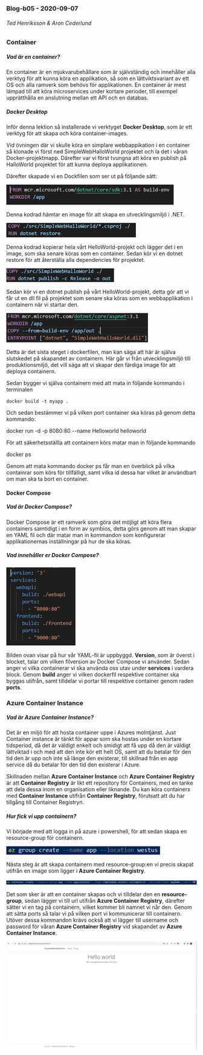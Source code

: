 ### Blog-b05 - 2020-09-07

###### Ted Henriksson & Aron Cederlund

### Container

##### Vad är en container?

En container är en mjukvarubehållare som är självständig och innehåller alla verktyg för att kunna köra en applikation, så som en lättviktsvariant av ett OS och alla ramverk som behövs för applikationen. En container är mest lämpad till att köra microservices under kortare perioder, till exempel upprätthålla en anslutning mellan ett API och en databas.

##### Docker Desktop

Inför denna lektion så installerade vi verktyget **Docker Desktop**, som är ett verktyg för att skapa och köra container-images.

Vid övningen där vi skulle köra en simplare webbappikation i en container så klonade vi först ned SimpleWebHalloWorld projektet  och la det i våran Docker-projektmapp. Därefter var vi först tvungna att köra en publish på HalloWorld projektet för att kunna deploya applikationen.

Därefter skapade vi en Dockfilen som ser ut på följande sätt: 

![Alt](1.png) 

Denna kodrad hämtar en image för att skapa en utvecklingsmiljö i .NET.



![alt](2.png) 

Denna kodrad kopierar hela vårt HelloWorld-projekt och lägger det i en image, som ska senare köras som en container. Sedan kör vi en dotnet restore för att återställa alla dependencies för projektet.



![alt](3.png) 

Sedan kör vi en dotnet publish på vårt HelloWorld-projekt, detta gör att vi får ut en dll fil på projektet som senare ska köras som en webbapplikation i containern när vi startar den.

![alt](4.png)  

Detta är det sista steget i dockerfilen, man kan säga att här är själva slutskedet på skapandet av containern. Här går vi från utvecklingsmiljö till produktionsmiljö, det vill säga att vi skapar den färdiga image för att deploya containern.



Sedan bygger vi själva containern med att mata in följande kommando i terminalen

```
docker build -t myapp .
```

Och sedan bestämmer vi på vilken port container ska köras på genom detta kommando:

docker run -d -p 8080:80 --name Helloworld helloworld

För att säkerhetsställla att containern körs matar man in följande kommando

docker ps

Genom att mata kommando docker ps får man en överblick på vilka containrar som körs för tillfälligt, samt vilka id dessa har vilket är användbart om man ska ta bort en container. 

#### Docker Compose

##### Vad är Docker Compose?

Docker Compose är ett ramverk som göra det möjligt att köra flera containers samtidigt i en form av symbios, detta görs genom att man skapar en YAML fil och där matar man in kommandon som konfigurerar applikationernas inställningar på hur de ska köras.

##### Vad innehåller er Docker Compose?

 ![alt](dockercompose.png) 

Bilden ovan visar på hur vår YAML-fil är uppbyggd. **Version**, som är överst i blocket, talar om vilken filversion av Docker Compose vi använder. Sedan anger vi vilka containerar vi ska använda oss utav under **services** i vardera block. Genom **build** anger vi vilken dockerfil respektive container ska byggas utifrån, samt tilldelar vi portar till respektive container genom raden **ports**.

### Azure Container Instance

##### Vad är Azure Container Instance?

Det är en miljö för att hosta container uppe i Azures molntjänst. Just Container instance är tänkt för appar som ska hostas under en kortare tidsperiod, då det är väldigt enkelt och smidigt att få upp då den är väldigt lättviktad i och med att den inte kör ett helt OS, samt att du betalar för den tid den är upp och inte så länge den existerar, till skillnad från en app service då du betalar för den tid den existerar i Azure.

Skillnaden mellan **Azure Container Instance** och **Azure Container Registry** är att **Container Registry** är likt ett repository för Containers, med en tanke att dela dessa inom en organisation eller liknande. Du kan köra containers med **Container Instance** utifrån **Container Registry**, förutsatt att du har tillgång till Container Registryn.  



##### Hur fick vi upp containern?

Vi började med att logga in på azure i powershell, för att sedan skapa en resource-group för containern.

![](https://github.com/PGBSNH19/blog-b05/blob/master/6.PNG) 

Nästa steg är att skapa containern med resource-group:en vi precis skapat utifrån en image som ligger i **Azure Container Registry**.

![](https://github.com/PGBSNH19/blog-b05/blob/master/7.PNG)

Det som sker är att en container skapas och vi tilldelar den en **resource-group**, sedan lägger vi till url utifrån **Azure Container Registry**, därefter sätter vi en tag på containern, vilket kommer bli namnet vi når den. Genom att sätta ports så talar vi på vilken port vi kommunicerar till containern. Utöver dessa kommandon krävs också att vi lägger till username och password för våran **Azure Container Registry** vid skapandet av **Azure Container Instance**.



![](https://github.com/PGBSNH19/blog-b05/blob/master/8.PNG)



